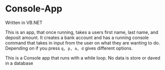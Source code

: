 # Console-App
Written in VB.NET

This is an app, that once running, takes a users first name, last name, and deposit amount. It creates a bank account and has a running console command that takes in input from the user on what they are wanting to do. Depending on if you press `q, p, a, d` gives different options.

This is a Console app that runs with a while loop. No data is store or daved in a database
